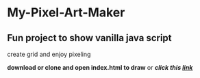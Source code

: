 # My-Pixel-Art-Maker

## Fun project to show vanilla java script

create grid and enjoy pixeling

**download or clone and open index.html to draw**
              or
__*click this [link](https://sambu004.github.io/My-Pixel-Art-Maker/index.html)*__

